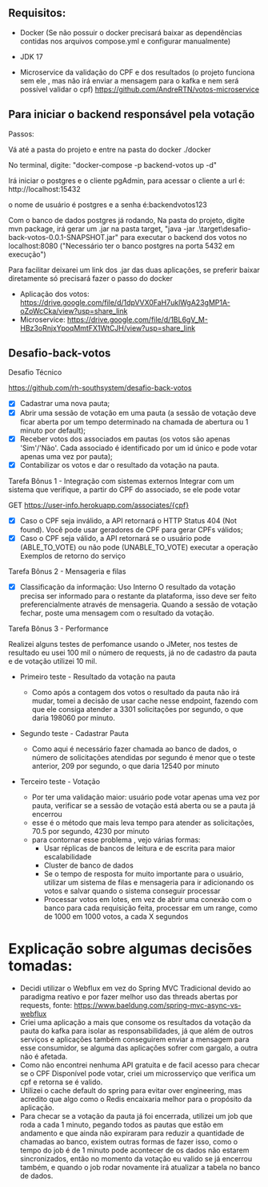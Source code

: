 
## Requisitos:

- Docker (Se não possuir o docker precisará baixar as dependências contidas nos arquivos compose.yml e configurar manualmente)

- JDK 17
- Microservice da validação do CPF e dos resultados (o projeto funciona sem ele , mas não irá enviar a mensagem para o kafka
e nem será possível validar o cpf) https://github.com/AndreRTN/votos-microservice

## Para iniciar o backend responsável pela votação

Passos:

Vá até a pasta do projeto e entre na pasta do docker ./docker

No terminal, digite: "docker-compose -p backend-votos up -d"

Irá iniciar o postgres e o cliente pgAdmin, para acessar o cliente a url é: http://localhost:15432

o nome de usuário é postgres e a senha é:backendvotos123

Com o banco de dados postgres já rodando, Na pasta do projeto, digite mvn package, irá gerar um .jar na pasta target,
"java -jar .\target\desafio-back-votos-0.0.1-SNAPSHOT.jar" para executar o backend dos votos no localhost:8080
("Necessário ter o banco postgres na porta 5432 em execução")

Para facilitar deixarei um link dos .jar das duas aplicações, se preferir baixar diretamente só precisará fazer o passo do docker
- Aplicação dos votos: https://drive.google.com/file/d/1dpVVX0FaH7uklWgA23gMP1A-oZoWcCka/view?usp=share_link
- Microservice: https://drive.google.com/file/d/1BL6gV_M-HBz3oRnjxYpoqMmtFX1WtCJH/view?usp=share_link

## Desafio-back-votos
 Desafio Técnico

https://github.com/rh-southsystem/desafio-back-votos

- [x] Cadastrar uma nova pauta;
- [x] Abrir uma sessão de votação em uma pauta (a sessão de votação deve ficar aberta por um tempo determinado na chamada de abertura ou 1 minuto por default);
- [x] Receber votos dos associados em pautas (os votos são apenas 'Sim'/'Não'. Cada associado é identificado por um id único e pode votar apenas uma vez por pauta);
- [x] Contabilizar os votos e dar o resultado da votação na pauta.

Tarefa Bônus 1 - Integração com sistemas externos
Integrar com um sistema que verifique, a partir do CPF do associado, se ele pode votar

GET https://user-info.herokuapp.com/associates/{cpf}
- [x] Caso o CPF seja inválido, a API retornará o HTTP Status 404 (Not found). Você pode usar geradores de CPF para gerar CPFs válidos;
- [x] Caso o CPF seja válido, a API retornará se o usuário pode (ABLE_TO_VOTE) ou não pode (UNABLE_TO_VOTE) executar a operação Exemplos de retorno do serviço

Tarefa Bônus 2 - Mensageria e filas
- [x] Classificação da informação: Uso Interno O resultado da votação precisa ser informado para o restante da plataforma, isso deve ser feito preferencialmente através de mensageria. Quando a sessão de votação fechar, poste uma mensagem com o resultado da votação.

Tarefa Bônus 3 - Performance

Realizei alguns testes de perfomance usando o JMeter, nos testes de resultado eu usei 100 mil o número de requests,
já no de cadastro da pauta e de votação utilizei 10 mil.

- Primeiro teste - Resultado da votação na pauta
  - Como após a contagem dos votos o resultado da pauta não irá mudar, tomei a decisão de usar cache nesse endpoint, 
  fazendo com que ele consiga atender a 3301 solicitações por segundo, o que daria 198060 por minuto.


- Segundo teste - Cadastrar Pauta
  -  Como aqui é necessário fazer chamada ao banco de dados, o número de solicitações atendidas por segundo é menor que
  o teste anterior, 209 por segundo, o que daria 12540 por minuto


- Terceiro teste - Votação
  -  Por ter uma validação maior: usuário pode votar apenas uma vez por pauta, verificar se a sessão de votação está aberta ou se a pauta já encerrou
  - esse é o método que mais leva tempo para atender as solicitações, 70.5 por segundo, 4230 por minuto
  - para contornar esse problema , vejo várias formas:
    - Usar réplicas de bancos de leitura e de escrita para maior escalabilidade
    - Cluster de banco de dados
    - Se o tempo de resposta for muito importante para o usuário, utilizar um sistema de filas e mensageria para ir adicionando
    os votos e salvar quando o sistema conseguir processar
    - Processar votos em lotes, em vez de abrir uma conexão com o banco para cada requisição feita, processar em um range, como de 1000 em 1000 votos, a cada X segundos


# Explicação sobre algumas decisões tomadas:
  - Decidi utilizar o Webflux em vez do Spring MVC Tradicional devido ao paradigma reativo e por fazer melhor uso das threads
  abertas por requests, fonte: https://www.baeldung.com/spring-mvc-async-vs-webflux
  - Criei uma aplicação a mais  que consome os resultados da votação da pauta do kafka para isolar as responsabilidades, 
  já que além de outros serviços e aplicações também conseguirem enviar a mensagem para esse consumidor, se alguma das aplicações sofrer com gargalo, a outra não é afetada.
  - Como não encontrei nenhuma API gratuita e de facil acesso para checar se o  CPF Disponível pode votar, criei um microsserviço que verifica um cpf e retorna se é valido.
  - Utilizei o cache default do spring para evitar over engineering, mas acredito que algo como o Redis encaixaria melhor para o propósito da aplicação.
  - Para checar se a votação da pauta já foi encerrada, utilizei um job que roda a cada 1 minuto, pegando todos as pautas que estão em andamento
  e que ainda não expiraram para reduzir a quantidade de chamadas ao banco, existem outras formas de fazer isso, como o tempo do job é de 1 minuto pode acontecer de os
  dados não estarem sincronizados, então no momento da votação eu valido se já encerrou também, e quando o job rodar novamente irá atualizar a tabela no banco de dados.

